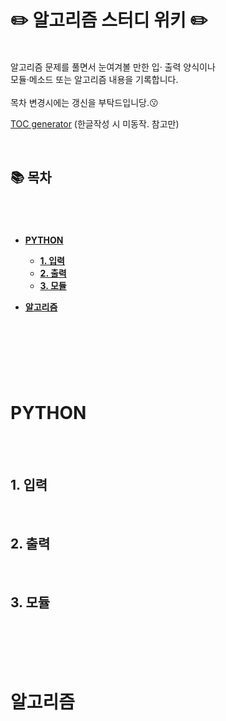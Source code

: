 # ✏️ **알고리즘 스터디 위키** ✏️
<br/>
알고리즘 문제를 풀면서 눈여겨볼 만한 입·
출력 양식이나<br/>   
모듈·메소드 또는 알고리즘 내용을 기록합니다.<br/>
<br/>
목차 변경시에는 갱신을 부탁드입니당.😗<br/>

[TOC generator](https://ecotrust-canada.github.io/markdown-toc/) (한글작성 시 미동작. 참고만)


<br/>   

## **📚 목차**
#
<br/> 

- [**PYTHON**](#--python--)

  * [**1. 입력**](#--1-입력--)
  * [**2. 출력**](#--2-출력--)
  * [**3. 모듈**](#--3-모듈--)

- [**알고리즘**](#--알고리즘--)

<br/>
<br/>

#
<br/>

# **PYTHON**
<br/>
<br/>

## **1. 입력**
<br/>

## **2. 출력**
<br/>

## **3. 모듈**
<br/>


<br/>
<br/>
<br/>

# **알고리즘**
